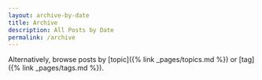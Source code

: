 ```yaml
---
layout: archive-by-date
title: Archive
description: All Posts by Date
permalink: /archive
---
```


Alternatively, browse posts by [topic]({% link _pages/topics.md %}) or [tag]({% link _pages/tags.md %}).
